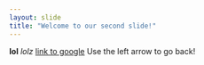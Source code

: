 ```yaml
---
layout: slide
title: "Welcome to our second slide!"
---
```

**lol** *lolz* [link to google](google.ch)
Use the left arrow to go back!
